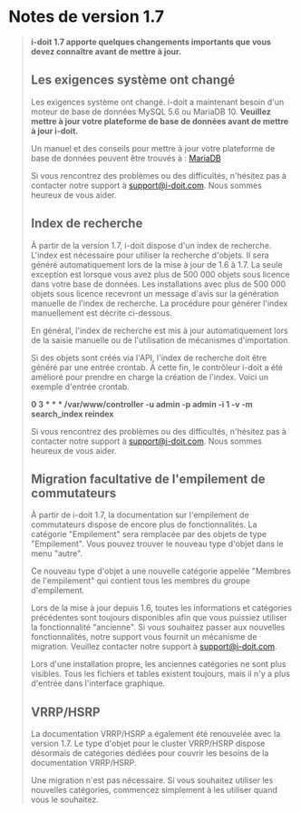 # Notes de version 1.7

> **i-doit 1.7 apporte quelques changements importants que vous devez connaître avant de mettre à jour.**
> 
> Les exigences système ont changé
> --------------------------------
> 
> Les exigences système ont changé. i-doit a maintenant besoin d'un moteur de base de données MySQL 5.6 ou MariaDB 10. **Veuillez mettre à jour votre plateforme de base de données avant de mettre à jour i-doit.**
> 
> Un manuel et des conseils pour mettre à jour votre plateforme de base de données peuvent être trouvés à : [MariaDB](https://www.mariadb.org)
> 
> Si vous rencontrez des problèmes ou des difficultés, n'hésitez pas à contacter notre support à [support@i-doit.com](mailto:support@i-doit.com). Nous sommes heureux de vous aider.
> 
> Index de recherche
> ------------
> 
> À partir de la version 1.7, i-doit dispose d'un index de recherche. L'index est nécessaire pour utiliser la recherche d'objets. Il sera généré automatiquement lors de la mise à jour de 1.6 à 1.7. La seule exception est lorsque vous avez plus de 500 000 objets sous licence dans votre base de données. Les installations avec plus de 500 000 objets sous licence recevront un message d'avis sur la génération manuelle de l'index de recherche. La procédure pour générer l'index manuellement est décrite ci-dessous.
> 
> En général, l'index de recherche est mis à jour automatiquement lors de la saisie manuelle ou de l'utilisation de mécanismes d'importation.
> 
> Si des objets sont créés via l'API, l'index de recherche doit être généré par une entrée crontab. À cette fin, le contrôleur i-doit a été amélioré pour prendre en charge la création de l'index. Voici un exemple d'entrée crontab.
> 
>   **0 3 * * * /var/www/controller -u admin -p admin -i 1 -v -m search_index reindex**
> 
> Si vous rencontrez des problèmes ou des difficultés, n'hésitez pas à contacter notre support à [support@i-doit.com](mailto:support@i-doit.com). Nous sommes heureux de vous aider.
> 
> Migration facultative de l'empilement de commutateurs
> ----------------------------------
> 
> À partir de i-doit 1.7, la documentation sur l'empilement de commutateurs dispose de encore plus de fonctionnalités. La catégorie "Empilement" sera remplacée par des objets de type "Empilement". Vous pouvez trouver le nouveau type d'objet dans le menu "autre".
> 
> Ce nouveau type d'objet a une nouvelle catégorie appelée "Membres de l'empilement" qui contient tous les membres du groupe d'empilement.
> 
> Lors de la mise à jour depuis 1.6, toutes les informations et catégories précédentes sont toujours disponibles afin que vous puissiez utiliser la fonctionnalité "ancienne". Si vous souhaitez passer aux nouvelles fonctionnalités, notre support vous fournit un mécanisme de migration. Veuillez contacter notre support à [support@i-doit.com](mailto:support@i-doit.com).
> 
> Lors d'une installation propre, les anciennes catégories ne sont plus visibles. Tous les fichiers et tables existent toujours, mais il n'y a plus d'entrée dans l'interface graphique.
> 
> VRRP/HSRP
> ---------
> 
> La documentation VRRP/HSRP a également été renouvelée avec la version 1.7. Le type d'objet pour le cluster VRRP/HSRP dispose désormais de catégories dédiées pour couvrir les besoins de la documentation VRRP/HSRP.
> 
> Une migration n'est pas nécessaire. Si vous souhaitez utiliser les nouvelles catégories, commencez simplement à les utiliser quand vous le souhaitez. 

